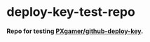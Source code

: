 # deploy-key-test-repo

__Repo for testing [PXgamer/github-deploy-key](https://github.com/PXgamer/github-deploy-key).__